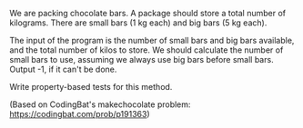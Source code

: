 We are packing chocolate bars. A package should store a total number of kilograms. There are small bars (1 kg each) and big bars (5 kg each).

The input of the program is the number of small bars and big bars available, and the total number of kilos to store. We should calculate the number of small bars to use, assuming we always use big bars before small bars. Output -1, if it can't be done.

Write property-based tests for this method.

(Based on CodingBat's makechocolate problem: https://codingbat.com/prob/p191363)